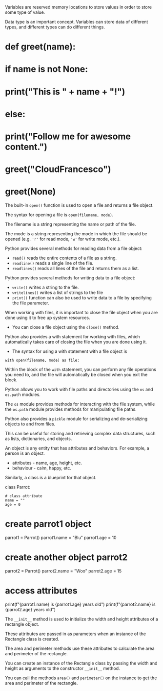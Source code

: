 Variables are reserved memory locations to store values in order to store some type of value.

Data type is an important concept. Variables can store data of different types, and different types can do different things.



# def greet(name):
#     if name is not None:
#         print("This is " + name + "!")
#     else:
#         print("Follow me for awesome content.")
        
# greet("CloudFrancesco")
# greet(None)



The built-in `open()` function is used to open a file and returns a file object. 

The syntax for opening a file is `open(filename, mode)`.

The filename is a string representing the name or path of the file.

The mode is a string representing the mode in which the file should be
opened (e.g. `'r'` for read mode, `'w'` for write mode, etc.).



Python provides several methods for reading data from a file object:

- `read()` reads the entire contents of a file as a string.
- `readline()`  reads a single line of the file.
- `readlines()` reads all lines of the file and returns them as a list.


Python provides several methods for writing data to a file object:

- `write()` writes a string to the file.
- `writelines()` writes a list of strings to the file
- `print()` function can also be used to write data to a file by specifying the file parameter.




When working with files, it is important to close the file object when you are done using it to free up system resources. 

- You can close a file object using the `close()` method.

Python also provides a with statement for working with files, which automatically takes care of closing the file when you are done using it. 

- The syntax for using a with statement with a file object is

`with open(filename, mode) as file:`

Within the block of the `with` statement, you can perform any file operations you need to, and the file will automatically be closed when you exit the block.




Python allows you to work with file paths and directories using the `os` and `os.pat`h modules. 

The `os` module provides methods for interacting with the file system, while the `os.path` module provides methods for manipulating file paths.

Python also provides a `pickle` module for serializing and de-serializing objects to and from files. 

This can be useful for storing and retrieving complex data structures, such as lists, dictionaries, and objects.




An object is any entity that has attributes and behaviors. For example, a person is an object.

- attributes - name, age, height, etc.
- behaviour - calm, happy, etc.

Similarly, a class is a blueprint for that object.

class Parrot:

    # class attribute
    name = ""
    age = 0

# create parrot1 object
parrot1 = Parrot()
parrot1.name = "Blu"
parrot1.age = 10

# create another object parrot2
parrot2 = Parrot()
parrot2.name = "Woo"
parrot2.age = 15

# access attributes
print(f"{parrot1.name} is {parrot1.age} years old")
print(f"{parrot2.name} is {parrot2.age} years old")



The `__init__` method is used to initialize the width and height attributes of a rectangle object. 

These attributes are passed in as parameters when an instance of the Rectangle class is created. 

The area and perimeter methods use these attributes to calculate the area and perimeter of the rectangle.

You can create an instance of the Rectangle class by passing the width and height as arguments to the constructor `__init__` method.

You can call the methods `area()` and `perimeter()` on the instance to get the area and perimeter of the rectangle.
